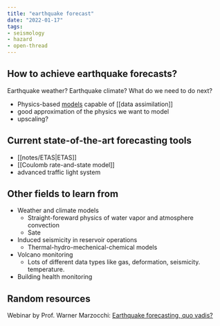 ```yaml
---
title: "earthquake forecast"
date: "2022-01-17"
tags:
- seismology
- hazard
- open-thread
---
```


## How to achieve earthquake forecasts?
Earthquake weather? Earthquake climate? What do we need to do next?
- Physics-based [models](notes/modeling%20earthquakes.md) capable of [[data assimilation]]
- good approximation of the physics we want to model
- upscaling?

## Current state-of-the-art forecasting tools
- [[notes/ETAS\|ETAS]]
- [[Coulomb rate-and-state model]]
- advanced traffic light system

## Other fields to learn from
- Weather and climate models
    - Straight-foreward physics of water vapor and atmosphere convection
    - Sate 
- Induced seismicity in reservoir operations
    - Thermal-hydro-mechenical-chemical models
- Volcano monitoring
    - Lots of different data types like gas, deformation, seismicity. temperature. 
- Building health monitoring

## Random resources
Webinar by Prof. Warner Marzocchi: [Earthquake forecasting, quo vadis?](https://www.youtube.com/watch?v=XZxTQqRlW54)